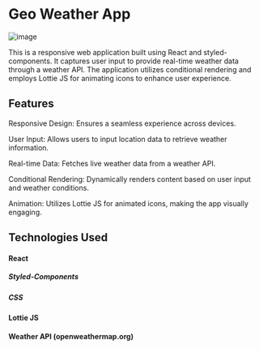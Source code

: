 # Geo Weather App

 ![image](https://s6.ezgif.com/tmp/ezgif-6-9b4fc371be.gif)
 
This is a responsive web application built using React and styled-components. It captures user input to provide real-time weather data through a weather API. The application utilizes conditional rendering and employs Lottie JS for animating icons to enhance user experience.

## Features

Responsive Design: Ensures a seamless experience across devices.

User Input: Allows users to input location data to retrieve weather information.

Real-time Data: Fetches live weather data from a weather API.

Conditional Rendering: Dynamically renders content based on user input and weather conditions.

Animation: Utilizes Lottie JS for animated icons, making the app visually engaging.
## Technologies Used

#### React
##### Styled-Components
##### CSS
#### Lottie JS
#### Weather API (openweathermap.org)
 
